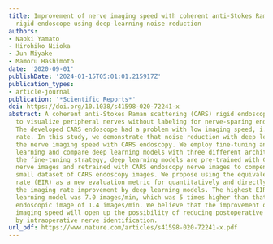 ```yaml
---
title: Improvement of nerve imaging speed with coherent anti-Stokes Raman scattering
  rigid endoscope using deep-learning noise reduction
authors:
- Naoki Yamato
- Hirohiko Niioka
- Jun Miyake
- Mamoru Hashimoto
date: '2020-09-01'
publishDate: '2024-01-15T05:01:01.215917Z'
publication_types:
- article-journal
publication: '*Scientific Reports*'
doi: https://doi.org/10.1038/s41598-020-72241-x
abstract: A coherent anti-Stokes Raman scattering (CARS) rigid endoscope was developed
  to visualize peripheral nerves without labeling for nerve-sparing endoscopic surgery.
  The developed CARS endoscope had a problem with low imaging speed, i.e. low imaging
  rate. In this study, we demonstrate that noise reduction with deep learning boosts
  the nerve imaging speed with CARS endoscopy. We employ fine-tuning and ensemble
  learning and compare deep learning models with three different architectures. In
  the fine-tuning strategy, deep learning models are pre-trained with CARS microscopy
  nerve images and retrained with CARS endoscopy nerve images to compensate for the
  small dataset of CARS endoscopy images. We propose using the equivalent imaging
  rate (EIR) as a new evaluation metric for quantitatively and directly assessing
  the imaging rate improvement by deep learning models. The highest EIR of the deep
  learning model was 7.0 images/min, which was 5 times higher than that of the raw
  endoscopic image of 1.4 images/min. We believe that the improvement of the nerve
  imaging speed will open up the possibility of reducing postoperative dysfunction
  by intraoperative nerve identification.
url_pdf: https://www.nature.com/articles/s41598-020-72241-x.pdf
---
```

